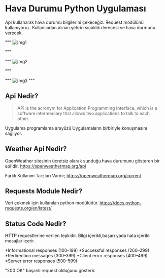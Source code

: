 # Hava Durumu Python Uygulaması

Api kullanarak hava durumu bilgilerini çekeceğiz.
Request modülünü kullanıyoruz.
Kullanıcıdan alınan şehrin sıcaklık derecesi ve hava durmunu verecek.

"""
![img1](https://user-images.githubusercontent.com/54424377/166982062-b81398ea-a861-4b26-9141-4709cf1eb255.jpg)

"""

"""
![img2](https://user-images.githubusercontent.com/54424377/166982122-6ebce515-14fe-4eb2-aced-1bb9c62c9f3c.jpg)

"""

"""
![img3](https://user-images.githubusercontent.com/54424377/166982127-e804b1e2-610f-4589-a575-aaa22670a5c8.jpg)
"""


## Api Nedir?

> API is the acronym for Application Programming Interface,
> which is a software intermediary that allows two applications
> to talk to each other.

Uygulama programlama arayüzü Uygulamaların birbiriyle konuşmasını sağlıyor.



## Weather Api Nedir?

OpenWeather sitesinin ücretsiz olarak sunduğu
hava durumunu gösteren bir api'dir.
https://openweathermap.org/api

Farklı Kullanım Tarzları Vardır;
https://openweathermap.org/current


## Requests Module Nedir?

Veri çekmek için kullanılan python modülüdür.
https://docs.python-requests.org/en/latest/

## Status Code Nedir?

HTTP requestlerine verilen tepkidir. Bilgi içerikli,başarı yada hata içerikli mesajlar içerir.

*Informational responses (100–199)
*Successful responses (200–299)
*Redirection messages (300–399)
*Client error responses (400–499)
*Server error responses (500–599)

"200 OK" başarılı request olduğunu gösterir.
